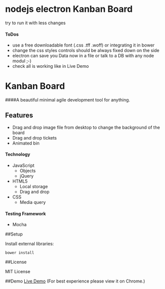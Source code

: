# nodejs electron Kanban Board
try to run it with less changes

#### ToDos
  * use a free downloadable font (.css .tff .woff) or integrating it in bower
  * change the css styles controls should be always fixed down on the side
  * electron can save you Data now in a file or talk to a DB with any node modul ;-)
  * check all is working like in Live Demo 

# Kanban Board

####A beautiful minimal agile development tool for anything.

## Features
- Drag and drop image file from desktop to change the background of the board
- Drag and drop tickets
- Animated bin

#### Technology
  * JavaScript
     * Objects
     * jQuery
  * HTML5
     * Local storage
     * Drag and drop
  * CSS
     * Media query

#### Testing Framework
* Mocha

##Setup

Install external libraries:

```
bower install
```

##License

MIT License

##Demo
[Live Demo](http://embrilliant.github.io/kanban_board/) (For best experience please view it on Chrome.)
